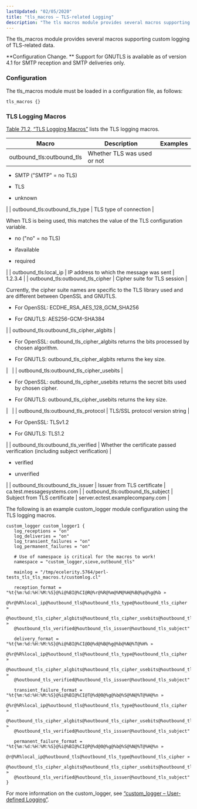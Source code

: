 ```yaml
---
lastUpdated: "02/05/2020"
title: "tls_macros – TLS-related Logging"
description: "The tls macros module provides several macros supporting custom logging of TLS related data Configuration Change Support for GNUTLS is available as of version 4 1 for SMTP reception and SMTP deliveries only The tls macros module must be loaded in a configuration file as follows Table 71 2 TLS..."
---
```


The tls_macros module provides several macros supporting custom logging of TLS-related data.

**Configuration Change. ** Support for GNUTLS is available as of version 4.1 for SMTP reception and SMTP deliveries only.

### <a name="tls_macros.configuration"></a> Configuration

The tls_macros module must be loaded in a configuration file, as follows:

`tls_macros {}`
### <a name="tls_macros.macros"></a> TLS Logging Macros

[Table 71.2, “TLS Logging Macros”](/momentum/4/4-tls-macros#tls-macros-table) lists the TLS logging macros.

<a name="tls-macros-table"></a> 


| Macro | Description | Examples |
| --- | --- | --- |
| outbound_tls:outbound_tls | Whether TLS was used or not | 

*   SMTP ("SMTP" = no TLS)

*   TLS

*   unknown

 |
| outbound_tls:outbound_tls_type | TLS type of connection | 

When TLS is being used, this matches the value of the TLS configuration variable.

*   no ("no" = no TLS)

*   ifavailable

*   required

 |
| outbound_tls:local_ip | IP address to which the message was sent | 1.2.3.4 |
| outbound_tls:outbound_tls_cipher | Cipher suite for TLS session | 

Currently, the cipher suite names are specific to the TLS library used and are different between OpenSSL and GNUTLS.

*   For OpenSSL: ECDHE_RSA_AES_128_GCM_SHA256

*   For GNUTLS: AES256-GCM-SHA384

 |
| outbound_tls:outbound_tls_cipher_algbits | 

*   For OpenSSL: outbound_tls_cipher_algbits returns the bits processed by chosen algorithm.

*   For GNUTLS: outbound_tls_cipher_algbits returns the key size.

 |   |
| outbound_tls:outbound_tls_cipher_usebits | 

*   For OpenSSL: outbound_tls_cipher_usebits returns the secret bits used by chosen cipher.

*   For GNUTLS: outbound_tls_cipher_usebits returns the key size.

 |   |
| outbound_tls:outbound_tls_protocol | TLS/SSL protocol version string | 

*   For OpenSSL: TLSv1.2

*   For GNUTLS: TLS1.2

 |
| outbound_tls:outbound_tls_verified | Whether the certificate passed verification (including subject verification) | 

*   verified

*   unverified

 |
| outbound_tls:outbound_tls_issuer | Issuer from TLS certificate | ca.test.messagesystems.com |
| outbound_tls:outbound_tls_subject | Subject from TLS certificate | server.ectest.examplecompany.com |

The following is an example custom_logger module configuration using the TLS logging macros.

<a name="example.custom_logger.tls"></a> 


```
custom_logger custom_logger1 {
   log_receptions = "on"
   log_deliveries = "on"
   log_transient_failures = "on"
   log_permanent_failures = "on"

   # Use of namespace is critical for the macros to work!
   namespace = "custom_logger,sieve,outbound_tls"

   mainlog = "/tmp/ecelerity.5764/perl-tests_tls_tls_macros.t/customlog.cl"

   reception_format = "%t{%m:%d:%H:%M:%S}@%i@%BI@%CI@R@%r@%R@%m@%M@%H@%B@%p@%g@%b »
   @%r@%R%local_ip@%outbound_tls@%outbound_tls_type@%outbound_tls_cipher »
   @%outbound_tls_cipher_algbits@%outbound_tls_cipher_usebits@%outbound_tls_protocol »
   @%outbound_tls_verified@%outbound_tls_issuer@%outbound_tls_subject"

   delivery_format = "%t{%m:%d:%H:%M:%S}@%i@%BI@%CI@D@%d@%B@%g@%b@%N@%T@%H% »
   @%r@%R%local_ip@%outbound_tls@%outbound_tls_type@%outbound_tls_cipher »
   @%outbound_tls_cipher_algbits@%outbound_tls_cipher_usebits@%outbound_tls_protocol »
   @%outbound_tls_verified@%outbound_tls_issuer@%outbound_tls_subject"

   transient_failure_format = "%t{%m:%d:%H:%M:%S}@%i@%BI@%CI@T@%d@0@%g@%b@%S@%N@%T@%H@%n »
   @%r@%R%local_ip@%outbound_tls@%outbound_tls_type@%outbound_tls_cipher »
   @%outbound_tls_cipher_algbits@%outbound_tls_cipher_usebits@%outbound_tls_protocol »
   @%outbound_tls_verified@%outbound_tls_issuer@%outbound_tls_subject"

   permanent_failure_format = "%t{%m:%d:%H:%M:%S}@%i@%BI@%CI@P@%d@0@%g@%b@%S@%N@%T@%H@%n »
   @r@%R%local_ip@%outbound_tls@%outbound_tls_type@%outbound_tls_cipher »
   @%outbound_tls_cipher_algbits@%outbound_tls_cipher_usebits@%outbound_tls_protocol »
   @%outbound_tls_verified@%outbound_tls_issuer@%outbound_tls_subject"
}
```

For more information on the custom_logger, see [“custom_logger – User-defined Logging”](/momentum/4/modules/custom-logger).